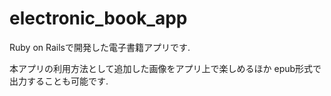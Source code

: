 # electronic_book_app

Ruby on Railsで開発した電子書籍アプリです.

本アプリの利用方法として追加した画像をアプリ上で楽しめるほか
epub形式で出力することも可能です.
